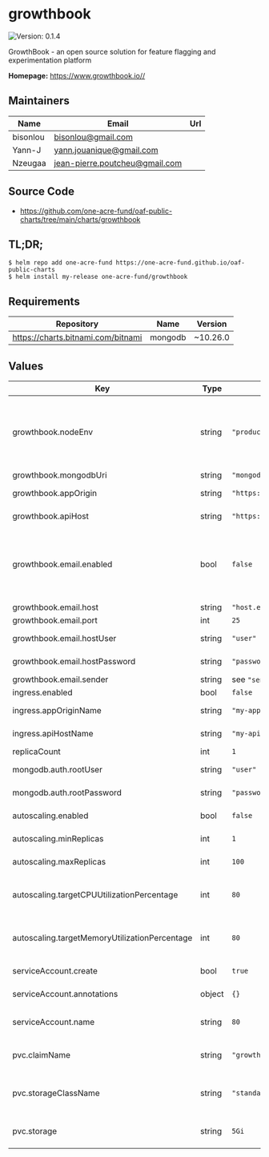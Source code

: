 # growthbook



![Version: 0.1.4](https://img.shields.io/badge/Version-0.1.4-informational?style=flat-square) 

GrowthBook - an open source solution for feature flagging and experimentation platform

**Homepage:** <https://www.growthbook.io//>

## Maintainers

| Name | Email | Url |
| ---- | ------ | --- |
| bisonlou | bisonlou@gmail.com |  |
| Yann-J | yann.jouanique@gmail.com |  |
| Nzeugaa | jean-pierre.poutcheu@gmail.com |  |

## Source Code

* <https://github.com/one-acre-fund/oaf-public-charts/tree/main/charts/growthbook>

## TL;DR;

```console
$ helm repo add one-acre-fund https://one-acre-fund.github.io/oaf-public-charts
$ helm install my-release one-acre-fund/growthbook
```

## Requirements

| Repository | Name | Version |
|------------|------|---------|
| https://charts.bitnami.com/bitnami | mongodb | ~10.26.0 |

## Values

| Key | Type | Default | Description |
|-----|------|---------|-------------|
| growthbook.nodeEnv | string | `"production"` | Set to "production" to turn on additional optimizations and API request logging |
| growthbook.mongodbUri | string | `"mongodb://root:password@mongo:27017/"` | MongoDB uri |
| growthbook.appOrigin | string | `"https://my-app-origin.io:443"` | Frontend App Origin URL |
| growthbook.apiHost | string | `"https://my-api-host.io:443"` | Backend API URL |
| growthbook.email.enabled | bool | `false` | Email enabled or not in order to send experiment alerts, team member invites, and reset password emails |
| growthbook.email.host | string | `"host.example.com"` | Email SMTP host |
| growthbook.email.port  | int | `25` | Email SMTP port |
| growthbook.email.hostUser  | string | `"user"` | Email SMTP host user |
| growthbook.email.hostPassword | string | `"password"` | Email SMTP host password  |
| growthbook.email.sender | string | see `"sender@example.com"` | Sender email |
| ingress.enabled | bool | `false` | Install ingress? |
| ingress.appOriginName | string | `"my-app-origin.io"` | Frontend App Origin Host |
| ingress.apiHostName| string | `"my-api-host.io"` | Backend API Host |
| replicaCount | int | `1` |  |
| mongodb.auth.rootUser  | string | `"user"` | MongoDB root user |
| mongodb.auth.rootPassword | string | `"password"` | MongoDB root password  |
| autoscaling.enabled | bool | `false` | Enable Autoscaling?  |
| autoscaling.minReplicas | int | `1` | Autoscaling min replicas  |
| autoscaling.maxReplicas | int | `100` | Autoscaling max replicas  |
| autoscaling.targetCPUUtilizationPercentage | int | `80` | Autoscaling Target CPU Utilization Percentage |
| autoscaling.targetMemoryUtilizationPercentage | int | `80` | Autoscaling Target Memory Utilization Percentage |
| serviceAccount.create | bool | `true` | Create a ServiceAccount? |
| serviceAccount.annotations | object | `{}` | ServiceAccount annotations |
| serviceAccount.name | string | `80` | The name of the service account to use |
| pvc.claimName | string | `"growthbook-claim"` | Persistent volume claim name |
| pvc.storageClassName | string | `"standard"` | Persistent volume claim storage class name |
| pvc.storage | string | `5Gi` | Persistent volume claim storage size |

